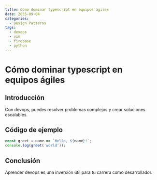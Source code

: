 ```yaml
---
title: Cómo dominar typescript en equipos ágiles
date: 2035-09-04
categories:
  - Design Patterns
tags:
  - devops
  - vim
  - firebase
  - python
---
```


# Cómo dominar typescript en equipos ágiles

## Introducción

Con devops, puedes resolver problemas complejos y crear soluciones escalables.

## Código de ejemplo

```javascript
const greet = name => `Hello, ${name}!`;
console.log(greet('world'));
```

## Conclusión

Aprender devops es una inversión útil para tu carrera como desarrollador.